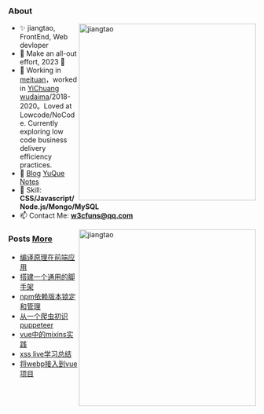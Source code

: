 <!--
 * @Author: jiangtao
 * @LastEditors: jiangtao
 * @Date: 2021-02-25 21:40:32
 * @LastEditTime: 2021-02-25 23:15:16
 * @Description: Resume
-->
### About
<img width="360" align="right" src="https://github-readme-stats.jiangtao321.vercel.app/api?username=jiangtao&show_icons=true&icon_color=0366d6&text_color=24292e&bg_color=ffffff&hide_title=true" alt="jiangtao" />
<div align="left" class="d-flex">
<!--<img align="right" width="350" src="https://raw.githubusercontent.com/jiangtao/blog/master/assets/wechat/wechat.jpeg" / >-->

- ✨ jiangtao, FrontEnd, Web devloper
- 🌱 Make an all-out effort, 2023 🚀
- 👯 Working in [meituan](https://github.com/meituan)，worked in [YiChuang wudaima](https://www.wudaima.com)/2018-2020。Loved at Lowcode/NoCode. Currently exploring low code business delivery efficiency practices.
- 📝 [Blog](https://github.com/jiangtao/blog) [YuQue Notes](https://www.yuque.com/imjt)
- 💬 Skill: **CSS/Javascript/Node.js/Mongo/MySQL**
- 📫 Contact Me: **w3cfuns@qq.com**

<img  width="360" align="right" src="https://github-readme-stats.jiangtao321.vercel.app/api/top-langs/?username=jiangtao&layout=compact&hide=html" alt="jiangtao" />

### Posts [More](https://www.imjiangtao.com)

<!-- BLOG-POST-LIST:START -->
- [编译原理在前端应用](https://www.yuque.com/imjt/blog/qg05hg)
- [搭建一个通用的脚手架](https://imjiangtao.com/2018/01/29/project-next-cli/)
- [npm依赖版本锁定和管理](https://imjiangtao.com/2017/12/01/version-lock/)
- [从一个爬虫初识puppeteer](https://imjiangtao.com/2017/11/08/puppeteer-start/)
- [vue中的mixins实践](https://imjiangtao.com/2017/09/13/vue-mixin-apply/)
- [xss live学习总结](https://imjiangtao.com/2017/09/13/xss-live/)
- [将webp接入到vue项目](https://imjiangtao.com/2017/09/13/vue-webp/)
<!-- BLOG-POST-LIST:END -->

